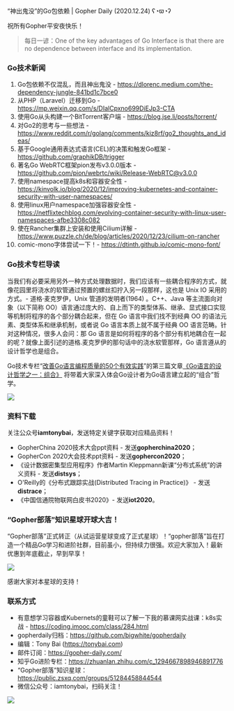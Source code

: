 “神出鬼没”的Go包依赖 | Gopher Daily (2020.12.24) ʕ◔ϖ◔ʔ

祝所有Gopher平安夜快乐！

>每日一谚：One of the key advantages of Go Interface is that there are no dependence between interface and its implementation. 

### Go技术新闻

1. Go包依赖不仅混乱，而且神出鬼没 - https://dlorenc.medium.com/the-dependency-jungle-841bd1c7bce0
2. 从PHP（Laravel）迁移到Go - https://mp.weixin.qq.com/s/DIalCpxno699DiEJp3-CTA
3. 使用Go从头构建一个BitTorrent客户端 - https://blog.jse.li/posts/torrent/
4. 对Go2的思考与一些想法 - https://www.reddit.com/r/golang/comments/kiz8rf/go2_thoughts_and_ideas/
5. 基于Google通用表达式语言(CEL)的决策和触发Go框架 -  https://github.com/graphikDB/trigger
6. 著名Go WebRTC框架pion发布v3.0.0版本 - https://github.com/pion/webrtc/wiki/Release-WebRTC@v3.0.0
7. 使用namespace提高k8s和容器安全性 - https://kinvolk.io/blog/2020/12/improving-kubernetes-and-container-security-with-user-namespaces/
8. 使用linux用户namespace加强容器安全性 - https://netflixtechblog.com/evolving-container-security-with-linux-user-namespaces-afbe3308c082
9. 使在Rancher集群上安装和使用Cilium详解 - https://www.puzzle.ch/de/blog/articles/2020/12/23/cilium-on-rancher
10. comic-mono字体尝试一下！- https://dtinth.github.io/comic-mono-font/ 

### Go技术专栏导读

当我们有必要采用另外一种方式处理数据时，我们应该有一些耦合程序的方式，就像花园里将浇水的软管通过预置的螺丝扣拧入另一段那样，这也是 Unix IO 采用的方式。- 道格·麦克罗伊，Unix 管道的发明者(1964) 。C++、Java 等主流面向对象（以下简称 OO）语言通过庞大的、自上而下的类型体系、继承、显式接口实现等机制将程序的各个部分耦合起来，但在 Go 语言中我们找不到经典 OO 的语法元素、类型体系和继承机制，或者说 Go 语言本质上就不属于经典 OO 语言范畴。针对这种情况，很多人会问：那 Go 语言是如何将程序的各个部分有机地耦合在一起的呢？就像上面引述的道格.麦克罗伊的那句话中的浇水软管那样，Go 语言遵从的设计哲学也是组合。

Go技术专栏“[改善Go语⾔编程质量的50个有效实践](https://www.imooc.com/read/87)”的第三篇文章[《Go语言的设计哲学之一：组合》](https://www.imooc.com/read/87/article/2322) 将带着大家深入体会Go设计者为Go语言建立起的“组合”哲学。

![](http://image.tonybai.com/img/202011/go-column-pgo-with-qr-and-text.png)

### 资料下载

关注公众号**iamtonybai**，发送特定关键字获取对应精品资料！

* GopherChina 2020技术大会ppt资料 - 发送**gopherchina2020**；
* GopherCon 2020大会技术ppt资料 - 发送**gophercon2020**；
* 《设计数据密集型应用程序》作者Martin Kleppmann新课“分布式系统”的讲义资料 - 发送**distsys**；
* O'Reilly的《分布式跟踪实战(Distributed Tracing in Practice)》 - 发送**distrace**；
* 《中国信通院物联网白皮书2020》- 发送**iot2020**。

### “Gopher部落”知识星球开球大吉！

“Gopher部落”正式转正（从试运营星球变成了正式星球）！“gopher部落”旨在打造一个精品Go学习和进阶社群，目前虽小，但持续力很强。欢迎大家加入！最新优惠到年底截止，早到早享！

![](http://image.tonybai.com/img/202011/gopher-tribe-zsxq.png)

感谢大家对本星球的支持！

### 联系方式

* 有意想学习容器或Kubernets的童鞋可以了解一下我的慕课网实战课：k8s实战 - https://coding.imooc.com/class/284.html
* gopherdaily归档：https://github.com/bigwhite/gopherdaily
* 编辑：Tony Bai (https://tonybai.com)
* 邮件订阅：https://gopher-daily.com/
* 知乎Go进阶专栏：https://zhuanlan.zhihu.com/c_1294667898946891776
* “Gopher部落”知识星球：https://public.zsxq.com/groups/51284458844544
* 微信公众号：iamtonybai，扫码关注！

![](http://image.tonybai.com/img/202011/qrcode_for_iamtonybai.jpg)
